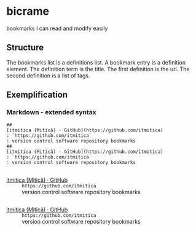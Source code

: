 # bicrame
bookmarks I can read and modify easily

## Structure
The bookmarks list is a definitions list. A bookmark entry is a definition element. The definition term is the title. The first definition is the url. The second definition is a list of tags.

## Exemplification
### Markdown - extended syntax

```
##
[itmitica (Mitică) · GitHub](https://github.com/itmitica)
: `https://github.com/itmitica`
: version control software repository bookmarks
##
[itmitica (Mitică) · GitHub](https://github.com/itmitica)
: `https://github.com/itmitica`
: version control software repository bookmarks
```

<h2></h2>
<dl>
<dt><a href="https://github.com/itmitica">itmitica (Mitică) · GitHub</a></dt>
<dd><code>https://github.com/itmitica</code></dd>
<dd>version control software repository bookmarks</dd>
</dl>
<h2></h2>
<dl>
<dt><a href="https://github.com/itmitica">itmitica (Mitică) · GitHub</a></dt>
<dd><code>https://github.com/itmitica</code></dd>
<dd>version control software repository bookmarks</dd>
</dl>
